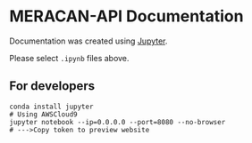 # MERACAN-API Documentation

Documentation was created using [Jupyter](https://jupyter.org/).

Please select `.ipynb` files above.

## For developers
```
conda install jupyter
# Using AWSCloud9
jupyter notebook --ip=0.0.0.0 --port=8080 --no-browser
# --->Copy token to preview website
```